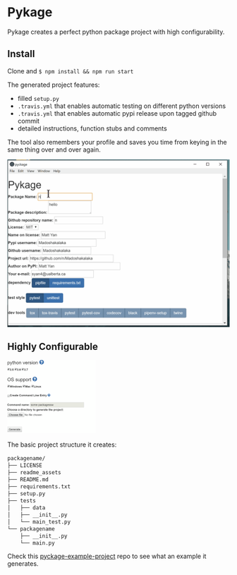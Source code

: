 # Pykage

Pykage creates a perfect python package project with high configurability.

## Install
Clone and `$ npm install && npm run start`


The generated project features:
- filled `setup.py`
- `.travis.yml` that enables automatic testing on different python versions
- `.travis.yml` that enables automatic pypi release upon tagged github commit
- detailed instructions, function stubs and comments

The tool also remembers your profile and saves you time from keying in the same thing over and over again. 

![showcase.gif](readme_assets/showcase.gif)


## Highly Configurable


![configurability](readme_assets/configurability.png)

The basic project structure it creates:

```
packagename/
├── LICENSE
├── readme_assets
├── README.md
├── requirements.txt
├── setup.py
├── tests
│   ├── data
│   ├── __init__.py
│   └── main_test.py
└── packagename
    ├── __init__.py
    └── main.py

```

Check this [pyckage-example-project](https://github.com/Madoshakalaka/pyckage-example-project) repo to see what an example it generates.
